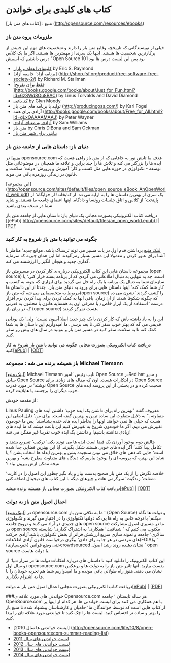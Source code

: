 # کتاب های کلیدی برای خواندن

منبع : [کتاب های متن باز] (http://opensource.com/resources/ebooks)

###  ملزومات پروه متن باز
خیلی از نویسندگانی که تاریخچه وقایع متن باز را دارند و شخصیت های مهم این جنبش از پرکارترین شخصیت ها هستند. اینها یک سری از مهمترین ها هستند. اگر ما یک کلاس درس داشتیم  که اسمش  "Open Source 101 بود پس  این لیست درس ها بود

- [کلیسای اعظم و بازار](http://shop.oreilly.com/product/9780596001087.do) by Eric S. Raymond
-  [برنامه آزاد٬ جامعه آزاد] (http://shop.fsf.org/product/free-software-free-society-2/) by Richard M. Stallman
- [فقط برای تفریح ]http://books.google.com/books/about/Just_for_Fun.html?id=6zSWd8Ou8BAC) by Linus Torvalds and David Diamond
- [کد یاغی](http://books.google.com/books/about/Rebel_Code.html?id=kIU1scm4w6QC) by Glyn Moody
- تولید با برنامه های متن باز (http://producingoss.com/) by Karl Fogel
- آزادی برای همه (http://books.google.com/books/about/Free_for_All.html?id=gLxQAAAAMAAJ) by Peter Wayner
- [آزادی به معنای آزادی](http://oreilly.com/openbook/freedom/) by Sam Williams
- [متن باز](http://shop.oreilly.com/product/9781565925823.do) by Chris DiBona and Sam Ockman
- [بناینی برای  شهر متن باز](http://theopensourcecity.com)

### دنیای باز: داستان هایی از جامعه متن باز  
[منبع](http://opensource.com/resources/ebook/best)]
در opensource.com هدف ما تابش نور به جاهایی که  از  متن باز راهی هست که ایده ها را بزرگتر می کنه و تلاش ها را چند برابر. و علاقه ما همچنان در موضوعاتی مثل توسعه - تکنولوژی  در حوزه هایی مثل کسب و کار٬ آموزش و پرورش٬ دولت٬ سلامت و قانون در زندگی روزمره باقی می مونه.  

[این مجموعه] (http://opensource.com/sites/default/files/open_source_eBook_AnOpenWorld_web.pdf) یک سری از بهترین داستان ها را به ارایه می ده. از کتابخانه!‌ از خوابگاه٬ از پایتخت٬ از کلاس و اتاق جلسات روئسا و دادگاه. اینها اعضای جامعه ما هستند.  و شاید شما در نسخه بعدی باشید 

دریافت کتاب الکترونیکی بصورت مجانی
یک دنیای باز: داستان هایی از جامعه متن باز [[ePub] http://opensource.com/sites/default/files/an_open_world.epub)] | [[PDF](http://opensource.com/sites/default/files/open_source_eBook_AnOpenWorld_web.pdf)

### چگونه می توانید با متن باز شروع  به کار کنید 
[لینک منبع](http://opensource.com/resources/ebook/how-get-started-open-source)
برداشتن قدم اول در یات مسیر می تونه ترسناک باشه. موانع جدید٬ مناظر نا آشنا برای عبور کردن و معمولا این مسیر بسیار رمزآلوده. اما این همان چیزیه که سرمایه گذاری جدید و هیجان انگیز را ارزشمند می کنه. 

مجموعه داستان هایی این کتاب الکترونیکی درباره ی  کار کردن در مسیرمتن باز (open source) است. چه به تنهایی به دنبال اطلاعاتی می گردی که از برنامه بسته فرار کنی٬ یا سازمان شما به دنبال یک برنامه یا یک راه حل می گردید برای ابزاری که بتونه به کسب و کار شما کمک کنه٬ اینها داستان هایی برای ورود به دنیای متن باز.  چندتا از این داستان ها مربوط به متخصصانی می شه که متن باز(open source) را کشف کردند٬ نشون می ده که چگونه شکوفا شدند از آن زمان. باقی آنها به کمک کردن برای پیدا کردن نرم افزار درست٬ استفاده از یک ابزار خاص ٫‌ یا معرفی اون به همسایه هاتون یا محلتون به قدرتی که در زبان باز (open source) هست تمرکز کردند.

این را به یاد داشته باش که کار کردن با یک چیز جدید اصلا آسون نیست٬ ولی٬ یک بودایی قدیمی می گه که بهتر خوب سفر کنی تا بعد برسی. ما امیدواریم این داستان ها به شما کمک کنه تا به سلامت سفر کنید در مسیر متن باز و بتونید در سال های پیش رو سفر کنید. 

دریافت کتاب الکترونیکی بصورت مجانی
چگونه می توانید با متن باز شروع  به کار کنید[[ePub](http://opensource.com/sites/default/files/beginners-in-open-source.epub)] | [[ODT](http://opensource.com/sites/default/files/beginners-in-open-source.odt)] 

###  باز همیشه برنده می شه : مجموعه Michael Tiemann 
[[لینک منبع](http://opensource.com/resources/ebook/open-always-wins)]
Michael Tiemann نایب رئیس ٬‌امور Open Source  درRed hat و مدیر سابق  Open Source در ابتکارات هست. اون که مقاله های زیادی برای  Open Source نوشته٬‌ در مورد قدرت  Open Source صحبت کرده و در بخشی از این پروسه ایده های خوب دیگران را برجسته یا هایلایت کرده.

از مقدمه خودش : 

Linus Pauling معروف گفته "بهترین راه برای داشتن یک ایده خوب٬ داشتن ایده های متفاوته ." به دلایل متفاوت این ساده ترین و بهترین گفته است. برای من٬ دلیل اصلی این هست که  خیلی ها  نمی خواهند اونها را بخاطر ایده های خنده بشناسند٬ پس ما خودمون تغییرش می دیم. اگر ما خودمون شروع به تغییرش کنیم این باعث میشه که ما ایده های زیادی نداشته باشیم! و داشتن یک ایده خوب تقریبا غیر ممکن می شه!‌ 

چالش دوم بوجود آوردن یک فضا است ایده ها می تونند یکی٬‌ ترکیب٬‌ تسریع بشند و تکامل پیدا کنند٬ اگر ایده های خوبی هستند شکل بگیرند. آیا این بهترین فضایی جدا شده است٬‌ جایی که ذهن های خلاق می تونن سنجیده بشن و بهترین ایداه ها انتخاب بشن ؟ یا شاید این بهتره که پروسه ای را بوجود بیاریم که دیدگاه های متفاوت مطرح بشه٬ و بهرین نتیجه ممکن ازش بیرون بیاد ؟ 

خلاصه نگرش را  از یک متن باز صحیح بدست بیار و یاد بگیر چطور این اصول را در کارت٬ شغلت٬‌ زندگیت٬ سرگرمی هات و چیزهای دیگه با این کتاب های دیجیتال اضافه کنی.

دریافت کتاب الکترونیکی بصورت مجانی
باز همیشه برنده میشه[[ePub](http://opensource.com/sites/default/files/open_always_wins_michael_tiemann_collection.epub)] | [[ODT](http://opensource.com/sites/default/files/open_always_wins_michael_tiemann_collection_source.odt)]

### اعمال اصول متن باز به دولت   
[[لینک منبع](http://opensource.com/resources/ebook/opengov)]
در opensource.com ٬ ما به تلاقی متن باز (Open Source) و دولت ها نگاه میکنم٬ با توجه خاص به راه ها یی  که دولتها  تکنولوژی را در اختیار می گیرند و تکنولوژی های جدیدی در آزاد می کنند و ترویج جامعه open source ما در مسیری اصول  مشارکت در open source مکتوب می کنیم که ٬ شفافیت٬‌ همکاری٬ به اشتراک گذاری٬ شایسته سالاری٬ جامعه و نمونه سازی سریع  ارزشش فراتر از بخش تکنولوژی باشه.آزادی حرکت های مردمی در هر جا به رای دادن٬ پیگری درخواست قانون آزادی اطلاعات(FOIA)٬ و حتی وضع قوانین (جمع‌سپاری)crowdsourced ٬ نشان دهنده روند رشد اصول open source با دولت هاست. 

این کتاب الکترونیک را دانلود کنید تا داستان های درباره امکانات دولت ها در سرار دنیا٬ از دو سال اول opensource.com بدست بیارید. آنها تاثیر متن باز را به دولت ها و برعکس نشان می دهند. هنوز راه طولانی باقی مونده و ما امیدواریم شما هم تجربه خودتان را با ما به اشترام بگذارید. 

دریافت کتاب الکترونیکی بصورت مجانی
 اعمال اصول متن باز به دولت[[ePub](http://opensource.com/sites/default/files/applying_open_source_systems_to_government.epub)] | [[PDF](http://opensource.com/sites/default/files/open_source_eBook_OpenGovernment_web.pdf)]

###خواندنی های مورد علاقه ی  Opensource.com 
هر ساله  تابستان ٬ جامعه  OpenSource.com با هم همکاری می کنند برای لیست خواندنی ها. هر کدام از اینها پر از کتاب هایی  است که توسط خوانندگان ما٬ حامیان و کارشناسان پیشنهاد شده تا منبع باز را بهتر و ساده تر احساس کنید. لیست ها را چک کنید تا خواندنی مورد علاقه تان را پیدا کنید. 

- [لیست خواندنی ها سال 2010] (http://opensource.com/life/10/8/open-books-opensourcecom-summer-reading-list)
- [لیست خواندنی های سال 2011](http://opensource.com/life/11/7/summer-reading-list)
- [لیست خواندنی های سال 2012](http://opensource.com/life/12/7/your-2012-open-source-summer-reading)
- [لیست خواندنی های سال 2013](http://opensource.com/life/13/6/summer-reading-list-2013)
- [لیست خواندنی های سال 2014](http://opensource.com/life/14/6/annual-reading-list-2014)